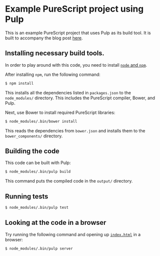 
# Example PureScript project using Pulp

This is an example PureScript project that uses Pulp as its build tool.  It is
built to accompany the blog post [here][cbt].

[cbt]: http://www.arow.info/blog/posts/2015-12-17-purescript-intro.html#compiler-and-build-tools

## Installing necessary build tools.

In order to play around with this code, you need to install [`node` and
`npm`](https://nodejs.org/en/download/package-manager/).

After installing `npm`, run the following command:

```sh
$ npm install
```

This installs all the dependencies listed in `packages.json` to the
`node_modules/` directory.  This includes the PureScript compiler, Bower, and
Pulp.

Next, use Bower to install required PureScript libraries:

```sh
$ node_modules/.bin/bower install
```

This reads the dependencies from `bower.json` and installs them to the
`bower_components/` directory.

## Building the code

This code can be built with Pulp:

```sh
$ node_modules/.bin/pulp build
```

This command puts the compiled code in the `output/` directory.

## Running tests

```sh
$ node_modules/.bin/pulp test
```

## Looking at the code in a browser

Try running the following command and opening up [`index.html`](http://localhost:1337/) in a browser:

```sh
$ node_modules/.bin/pulp server
```
